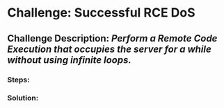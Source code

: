 # Challenge: Successful RCE DoS
## Challenge Description: *Perform a Remote Code Execution that occupies the server for a while without using infinite loops.*

### Steps: 


### Solution:
